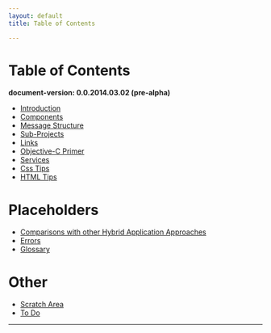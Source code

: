 ```yaml
---
layout: default
title: Table of Contents

---
```



Table of Contents
=================
**document-version:  0.0.2014.03.02 (pre-alpha)**


* [Introduction](index.html)
* [Components](Components.html)
* [Message Structure](MessageStructure.html)
* [Sub-Projects](SubProjects.html)
* [Links](Links.html)
* [Objective-C Primer](Objective-CPrimer.html)
* [Services](Services.html)
* [Css Tips](CssTips.html)
* [HTML Tips](HtmlTips.html)

Placeholders
=================
* [Comparisons with other Hybrid Application Approaches](ComparisonsWithOtherHybridApproaches.html)
* [Errors](Errors.html)
* [Glossary](Glossary.html)

Other
=================
* [Scratch Area](Scratch.html)
* [To Do](ToDo.html)

----
